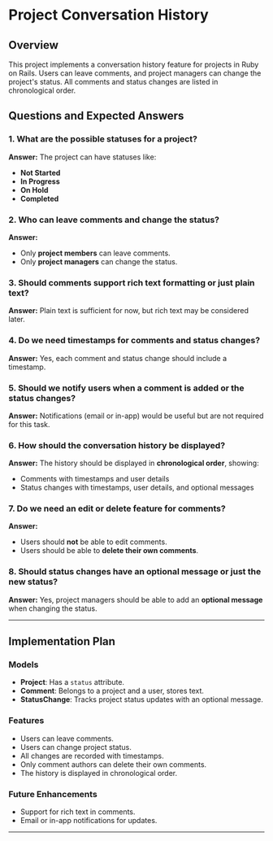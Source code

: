 # Project Conversation History

## Overview

This project implements a conversation history feature for projects in Ruby on Rails. Users can leave comments, and project managers can change the project's status. All comments and status changes are listed in chronological order.

## Questions and Expected Answers

### 1. What are the possible statuses for a project?
**Answer:** The project can have statuses like:
- **Not Started**
- **In Progress**
- **On Hold**
- **Completed**

### 2. Who can leave comments and change the status?
**Answer:**
- Only **project members** can leave comments.
- Only **project managers** can change the status.

### 3. Should comments support rich text formatting or just plain text?
**Answer:** Plain text is sufficient for now, but rich text may be considered later.

### 4. Do we need timestamps for comments and status changes?
**Answer:** Yes, each comment and status change should include a timestamp.

### 5. Should we notify users when a comment is added or the status changes?
**Answer:** Notifications (email or in-app) would be useful but are not required for this task.

### 6. How should the conversation history be displayed?
**Answer:** The history should be displayed in **chronological order**, showing:
- Comments with timestamps and user details
- Status changes with timestamps, user details, and optional messages

### 7. Do we need an edit or delete feature for comments?
**Answer:**
- Users should **not** be able to edit comments.
- Users should be able to **delete their own comments**.

### 8. Should status changes have an optional message or just the new status?
**Answer:** Yes, project managers should be able to add an **optional message** when changing the status.

---

## Implementation Plan

### Models
- **Project**: Has a `status` attribute.
- **Comment**: Belongs to a project and a user, stores text.
- **StatusChange**: Tracks project status updates with an optional message.

### Features
- Users can leave comments.
- Users can change project status.
- All changes are recorded with timestamps.
- Only comment authors can delete their own comments.
- The history is displayed in chronological order.

### Future Enhancements
- Support for rich text in comments.
- Email or in-app notifications for updates.

---
